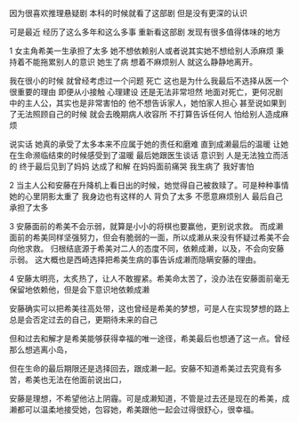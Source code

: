 因为很喜欢推理悬疑剧 本科的时候就看了这部剧 但是没有更深的认识

可是最近 经历了这么多年和这么多事 重新看这部剧 发现有很多值得体味的地方

1 女主角希美一生承担了太多 她不想依赖别人或者说其实她不想给别人添麻烦 秉持着不能拖累别人的意识 她生了病 想着不麻烦别人
就这么静静地离开。

我在很小的时候 就曾经考虑过一个问题 死亡 这也是为什么我最后不选择从医一个很重要的理由 即便从小接触 心理建设 还是无法非常坦然
地面对死亡，更何况剧中的主人公，其实也是非常害怕的
他不想告诉家人，她怕家人担心 甚至说如果到了无法照顾自己的时候 就会去晚期病人收容所 不打算告诉任何人 怕给别人造成麻烦

说实话 她真的承受了太多本来不应属于她的责任和磨难 直到成濑最后的温暖 让她在生命濒临结束的时候感受到了温暖
最后她跟医生谈话 意识到 人是无法独立而活的
终于最后见到了妈妈 达成了和解 在妈妈面前痛哭 我生病了 我好害怕

2 当主人公和安藤在升降机上看日出的时候，她觉得自己被救赎了。可是种种事情 她的心里阴影太重了
我身边也有这样的人 背负了太多 不愿意麻烦别人 最后自己承担了太多

3 安藤面前的希美不会示弱，就算是小小的将棋也要赢他，更别说求救。
而成濑面前的希美同样坚强努力，但会有脆弱的一面，所以成濑从来没有怀疑过希美不会向他求救。
归根结底源于希美对二人的态度不同，依赖成濑，以及，不会向安藤示弱。
这大概也是西崎选择把希美生病的事告诉成濑而隐瞒安藤的理由。

4 安藤太明亮，太炙热了，让人不敢握紧。希美命太苦了，没办法在安藤面前毫无保留地依赖他，但是会下意识地依赖成濑

安藤确实可以把希美往高处带，这也曾经是希美的梦想，可是人在实现梦想的路上总是会否定过去的自己，更期待未来的自己

但和过去和解才是希美能够获得幸福的唯一途径，希美最后也想通了这一点。曾经那么想逃离小岛，

但在生命的最后期限还是选择回去，跟成濑一起。安藤不知道希美过去究竟有多苦，希美也无法在他面前说出口，

安藤是理想，不希望他沾上阴霾。可是成濑知道，不管是过去还是现在的希美，成濑都可以温柔地接受她，包容她，希美跟他一起会过得很舒心，很幸福。

